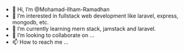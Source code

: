 - 👋 Hi, I’m @Mohamad-Ilham-Ramadhan
- 👀 I’m interested in fullstack web development like laravel, express, mongodb, etc.
- 🌱 I’m currently learning mern stack, jamstack and laravel.
- 💞️ I’m looking to collaborate on ...
- 📫 How to reach me ...

<!---
Mohamad-Ilham-Ramadhan/Mohamad-Ilham-Ramadhan is a ✨ special ✨ repository because its `README.md` (this file) appears on your GitHub profile.
You can click the Preview link to take a look at your changes.
--->
